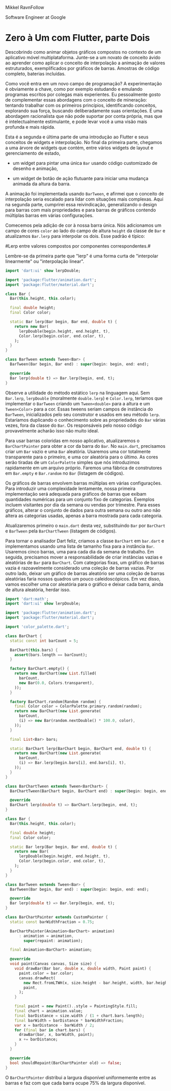 Mikkel RavnFollow

Software Engineer at Google

# **Zero à Um com Flutter, parte Dois**

Descobrindo como animar objetos gráficos compostos no contexto de um aplicativo móvel multiplataforma. Junte-se a um novato de conceito ávido ao aprender como aplicar o conceito de interpolação a animação de valores estruturados, exemplificados por gráficos de barras. Amostras de código completo, baterias incluídas.

Como você entra em um novo campo de programação? A experimentação é obviamente a chave, como por exemplo estudando e emulando programas escritos por colegas mais experientes. Eu pessoalmente gosto de complementar essas abordagens com o conceito de mineração: tentando trabalhar com os primeiros princípios, identificando conceitos, explorando sua força, buscando deliberadamente suas orientações. É uma abordagem racionalista que não pode suportar por conta própria, mas que é intelectualmente estimulante, e pode levar você a uma visão mais profunda e mais rápida.

Esta é a segunda e última parte de uma introdução ao Flutter e seus conceitos de widgets e interpolação. No final da primeira parte, chegamos a uma árvore de widgets que contém, entre vários widgets de layout e gerenciamento de estado,

* um widget para pintar uma única `Bar` usando código customizado de desenho e animação,

* um widget de botão de ação flutuante para iniciar uma mudança animada da altura da barra.

A animação foi implementada usando `BarTween`, e afirmei que o conceito de interpolação seria escalado para lidar com situações mais complexas. Aqui na segunda parte, cumprirei essa reivindicação, generalizando o design para barras com mais propriedades e para barras de gráficos contendo múltiplas barras em várias configurações.

Comecemos pela adição de cor à nossa barra única. Nós adicionamos um campo de cores `color` ao lado do campo de altura `height` da classe de `Bar` e atualizamos `Bar.lerp` para interpolar os dois. Esse padrão é típico:

#Lerp entre valores compostos por componentes correspondentes.#

Lembre-se da primeira parte que "lerp" é uma forma curta de "interpolar linearmente" ou "interpolação linear".

```dart
import 'dart:ui' show lerpDouble;

import 'package:flutter/animation.dart';
import 'package:flutter/material.dart';

class Bar {
  Bar(this.height, this.color);

  final double height;
  final Color color;

  static Bar lerp(Bar begin, Bar end, double t) {
    return new Bar(
      lerpDouble(begin.height, end.height, t),
      Color.lerp(begin.color, end.color, t),
    );
  }
}

class BarTween extends Tween<Bar> {
  BarTween(Bar begin, Bar end) : super(begin: begin, end: end);

  @override
  Bar lerp(double t) => Bar.lerp(begin, end, t);
}
```

Observe a utilidade do método estático `lerp` na linguagem aqui. Sem `Bar.lerp`, `lerpDouble` (moralmente `double.lerp`) e `Color.lerp`, teríamos que implementar o `BarTween` criando um `Tween<double>` para a altura e um `Tween<Color>` para a cor. Essas tweens seriam campos de instância do `BarTween`, inicializados pelo seu construtor e usados em seu método `lerp`. Estaríamos duplicando o conhecimento sobre as propriedades do `Bar` várias vezes, fora da classe do `Bar`. Os responsáveis pelo nosso código provavelmente acharão isso não muito ideal.

Para usar barras coloridas em nosso aplicativo, atualizaremos o `BarChartPainter` para obter a cor da barra do `Bar`. No `main.dart`, precisamos criar um `Bar` vazio e uma `Bar` aleatória. Usaremos uma cor totalmente transparente para o primeiro, e uma cor aleatória para o último. As cores serão tiradas de um `ColorPalette` simples que nós introduzimos rapidamente em um arquivo próprio. Faremos uma fábrica de construtores em `Bar.empty` e `Bar.random` no `Bar` (listagem de códigos).

Os gráficos de barras envolvem barras múltiplas em várias configurações. Para introduzir uma complexidade lentamente, nossa primeira implementação será adequada para gráficos de barras que exibam quantidades numéricas para um conjunto fixo de categorias. Exemplos incluem visitantes por dia da semana ou vendas por trimestre. Para esses gráficos, alterar o conjunto de dados para outra semana ou outro ano não altera as categorias usadas, apenas a barra mostrada para cada categoria.

Atualizaremos primeiro o `main.dart` desta vez, substituindo `Bar` por `BarChart` e `BarTween` pela `BarChartTween` (listagem de códigos).

Para tornar o analisador Dart feliz, criamos a classe `BarChart` em `bar.dart` e implementamos usando uma lista de tamanho fixa para a instância `Bar`. Usaremos cinco barras, uma para cada dia da semana de trabalho. Em seguida, precisamos mover a responsabilidade de criar instâncias vazias e aleatórias de `Bar` para `BarChart`. Com categorias fixas, um gráfico de barras vazia é razoavelmente considerado uma coleção de barras vazias. Por outro lado, deixar um gráfico de barras aleatório ser uma coleção de barras aleatórias faria nossos quadros um pouco caleidoscópicos. Em vez disso, vamos escolher uma cor aleatória para o gráfico e deixar cada barra, ainda de altura aleatória, herdar isso.

```dart
import 'dart:math';
import 'dart:ui' show lerpDouble;

import 'package:flutter/animation.dart';
import 'package:flutter/material.dart';

import 'color_palette.dart';

class BarChart {
  static const int barCount = 5;

  BarChart(this.bars) {
    assert(bars.length == barCount);
  }

  factory BarChart.empty() {
    return new BarChart(new List.filled(
      barCount,
      new Bar(0.0, Colors.transparent),
    ));
  }

  factory BarChart.random(Random random) {
    final Color color = ColorPalette.primary.random(random);
    return new BarChart(new List.generate(
      barCount,
      (i) => new Bar(random.nextDouble() * 100.0, color),
    ));
  }

  final List<Bar> bars;

  static BarChart lerp(BarChart begin, BarChart end, double t) {
    return new BarChart(new List.generate(
      barCount,
      (i) => Bar.lerp(begin.bars[i], end.bars[i], t),
    ));
  }
}

class BarChartTween extends Tween<BarChart> {
  BarChartTween(BarChart begin, BarChart end) : super(begin: begin, end: end);

  @override
  BarChart lerp(double t) => BarChart.lerp(begin, end, t);
}

class Bar {
  Bar(this.height, this.color);

  final double height;
  final Color color;

  static Bar lerp(Bar begin, Bar end, double t) {
    return new Bar(
      lerpDouble(begin.height, end.height, t),
      Color.lerp(begin.color, end.color, t),
    );
  }
}

class BarTween extends Tween<Bar> {
  BarTween(Bar begin, Bar end) : super(begin: begin, end: end);

  @override
  Bar lerp(double t) => Bar.lerp(begin, end, t);
}

class BarChartPainter extends CustomPainter {
  static const barWidthFraction = 0.75;

  BarChartPainter(Animation<BarChart> animation)
      : animation = animation,
        super(repaint: animation);

  final Animation<BarChart> animation;

  @override
  void paint(Canvas canvas, Size size) {
    void drawBar(Bar bar, double x, double width, Paint paint) {
      paint.color = bar.color;
      canvas.drawRect(
        new Rect.fromLTWH(x, size.height - bar.height, width, bar.height),
        paint,
      );
    }

    final paint = new Paint()..style = PaintingStyle.fill;
    final chart = animation.value;
    final barDistance = size.width / (1 + chart.bars.length);
    final barWidth = barDistance * barWidthFraction;
    var x = barDistance - barWidth / 2;
    for (final bar in chart.bars) {
      drawBar(bar, x, barWidth, paint);
      x += barDistance;
    }
  }

  @override
  bool shouldRepaint(BarChartPainter old) => false;
}
```

O `BarChartPainter` distribui a largura disponível uniformemente entre as barras e faz com que cada barra ocupe 75% da largura disponível.